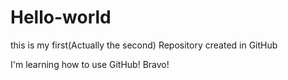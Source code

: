 # Hello-world
this is my first(Actually the second) Repository created in GitHub

I'm learning how to use GitHub! Bravo!

